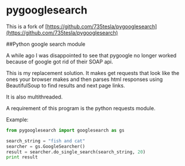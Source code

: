 # pygooglesearch

This is a fork of [https://github.com/735tesla/pygooglesearch](https://github.com/735tesla/pygooglesearch)

##Python google search module

A while ago I was disappointed to see that pygoogle no longer worked because of google got rid of their SOAP api.

This is my replacement solution. It makes get requests that look like the ones your browser makes and then parses html responses using BeautifulSoup to find results and next page links.

It is also multithreaded.

A requirement of this program is the python requests module.


Example:

```python
from pygooglesearch import googlesearch as gs

search_string = "fish and cat"
searcher = gs.GoogleSearcher()
result = searcher.do_single_search(search_string, 20)
print result
```
